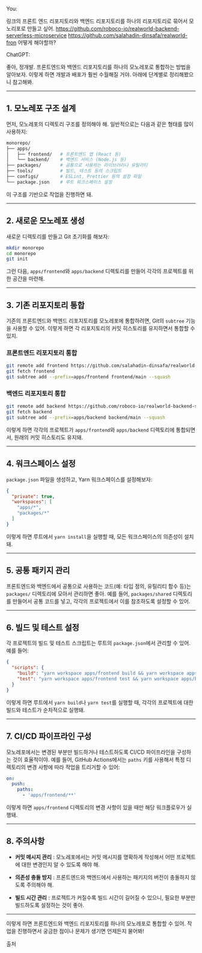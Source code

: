 
You: 

링크의 프론트 엔드 리포지토리와 백엔드 리포지토리를 하나의 리포지토리로 묶어서 모노리포로 만들고 싶어.
https://github.com/roboco-io/realworld-backend-serverless-microservice
https://github.com/salahadin-dinsafa/realworld-fron
어떻게 해야할까?

ChatGPT: 

좋아, 정개발. 프론트엔드와 백엔드 리포지토리를 하나의 모노레포로 통합하는 방법을 알아보자. 이렇게 하면 개발과 배포가 훨씬 수월해질 거야. 아래에 단계별로 정리해봤으니 참고해봐.



---



## 1. 모노레포 구조 설계 


먼저, 모노레포의 디렉토리 구조를 정의해야 해. 일반적으로는 다음과 같은 형태를 많이 사용하지:



```bash
monorepo/
├── apps/
│   ├── frontend/   # 프론트엔드 앱 (React 등)
│   └── backend/    # 백엔드 서비스 (Node.js 등)
├── packages/       # 공통으로 사용하는 라이브러리나 유틸리티
├── tools/          # 빌드, 테스트 등의 스크립트
├── configs/        # ESLint, Prettier 등의 설정 파일
└── package.json    # 루트 워크스페이스 설정
```


이 구조를 기반으로 작업을 진행하면 돼.



---



## 2. 새로운 모노레포 생성 


새로운 디렉토리를 만들고 Git 초기화를 해보자:



```bash
mkdir monorepo
cd monorepo
git init
```

그런 다음, `apps/frontend`와 `apps/backend` 디렉토리를 만들어 각각의 프로젝트를 위한 공간을 마련해.


---



## 3. 기존 리포지토리 통합 

기존의 프론트엔드와 백엔드 리포지토리를 모노레포에 통합하려면, Git의 `subtree` 기능을 사용할 수 있어. 이렇게 하면 각 리포지토리의 커밋 히스토리를 유지하면서 통합할 수 있지.

### 프론트엔드 리포지토리 통합 



```bash
git remote add frontend https://github.com/salahadin-dinsafa/realworld-fron.git
git fetch frontend
git subtree add --prefix=apps/frontend frontend/main --squash
```


### 백엔드 리포지토리 통합 



```bash
git remote add backend https://github.com/roboco-io/realworld-backend-serverless-microservice.git
git fetch backend
git subtree add --prefix=apps/backend backend/main --squash
```

이렇게 하면 각각의 프로젝트가 `apps/frontend`와 `apps/backend` 디렉토리에 통합되면서, 원래의 커밋 히스토리도 유지돼.


---



## 4. 워크스페이스 설정 

`package.json` 파일을 생성하고, Yarn 워크스페이스를 설정해보자:


```json
{
  "private": true,
  "workspaces": [
    "apps/*",
    "packages/*"
  ]
}
```

이렇게 하면 루트에서 `yarn install`을 실행할 때, 모든 워크스페이스의 의존성이 설치돼.


---



## 5. 공통 패키지 관리 

프론트엔드와 백엔드에서 공통으로 사용하는 코드(예: 타입 정의, 유틸리티 함수 등)는 `packages/` 디렉토리에 모아서 관리하면 좋아. 예를 들어, `packages/shared` 디렉토리를 만들어서 공통 코드를 넣고, 각각의 프로젝트에서 이를 참조하도록 설정할 수 있어.


---



## 6. 빌드 및 테스트 설정 

각 프로젝트의 빌드 및 테스트 스크립트는 루트의 `package.json`에서 관리할 수 있어. 예를 들어:


```json
{
  "scripts": {
    "build": "yarn workspace apps/frontend build && yarn workspace apps/backend build",
    "test": "yarn workspace apps/frontend test && yarn workspace apps/backend test"
  }
}
```

이렇게 하면 루트에서 `yarn build`나 `yarn test`를 실행할 때, 각각의 프로젝트에 대한 빌드와 테스트가 순차적으로 실행돼.


---



## 7. CI/CD 파이프라인 구성 

모노레포에서는 변경된 부분만 빌드하거나 테스트하도록 CI/CD 파이프라인을 구성하는 것이 효율적이야. 예를 들어, GitHub Actions에서는 `paths` 키를 사용해서 특정 디렉토리의 변경 사항에 따라 작업을 트리거할 수 있어:


```yaml
on:
  push:
    paths:
      - 'apps/frontend/**'
```

이렇게 하면 `apps/frontend` 디렉토리의 변경 사항이 있을 때만 해당 워크플로우가 실행돼.


---



## 8. 주의사항 

 
- **커밋 메시지 관리** : 모노레포에서는 커밋 메시지를 명확하게 작성해서 어떤 프로젝트에 대한 변경인지 알 수 있도록 해야 해.
 
- **의존성 충돌 방지** : 프론트엔드와 백엔드에서 사용하는 패키지의 버전이 충돌하지 않도록 주의해야 해.
 
- **빌드 시간 관리** : 프로젝트가 커질수록 빌드 시간이 길어질 수 있으니, 필요한 부분만 빌드하도록 설정하는 것이 좋아.



---



이렇게 하면 프론트엔드와 백엔드 리포지토리를 하나의 모노레포로 통합할 수 있어. 작업을 진행하면서 궁금한 점이나 문제가 생기면 언제든지 물어봐!


출처
